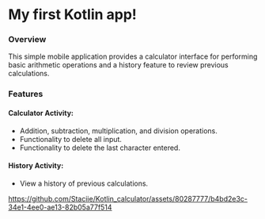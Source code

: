 # My first Kotlin app!

### Overview
This simple mobile application provides a calculator interface for performing basic arithmetic operations and a history feature to review previous calculations.

### Features
#### Calculator Activity:
* Addition, subtraction, multiplication, and division operations.
* Functionality to delete all input.
* Functionality to delete the last character entered.
#### History Activity:
* View a history of previous calculations.

https://github.com/Staciie/Kotlin_calculator/assets/80287777/b4bd2e3c-34e1-4ee0-ae13-82b05a77f514


